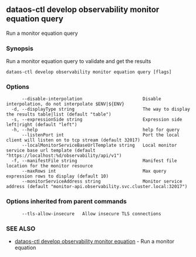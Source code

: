 ## dataos-ctl develop observability monitor equation query

Run a monitor equation query

### Synopsis

Run a monitor equation query to validate and get the results

```
dataos-ctl develop observability monitor equation query [flags]
```

### Options

```
      --disable-interpolation                       Disable interpolation, do not interpolate $ENV|${ENV}
  -d, --displayType string                          The way to display the results table|list (default "table")
  -s, --expressionSide string                       Expression side left|right (default "left")
  -h, --help                                        help for query
      --listenPort int                              Port the local client will listen on to tcp stream (default 32017)
      --localMonitorServiceBaseUrlTemplate string   Local monitor service base url template (default "https://localhost:%d/observability/api/v1")
  -f, --manifestFile string                         Manifest file location for the monitor resource
      --maxRows int                                 Max query expression rows to display (default 10)
      --monitorServiceAddress string                Monitor service address (default "monitor-api.observability.svc.cluster.local:32017")
```

### Options inherited from parent commands

```
      --tls-allow-insecure   Allow insecure TLS connections
```

### SEE ALSO

* [dataos-ctl develop observability monitor equation](dataos-ctl_develop_observability_monitor_equation.md)	 - Run a monitor equation

